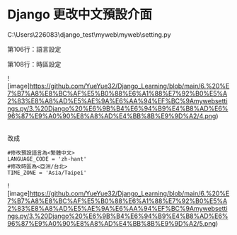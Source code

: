 # Django 更改中文預設介面


C:\Users\226083\django_test\myweb\myweb\setting.py 

第106行：語言設定

第108行：時區設定

![image]https://github.com/YueYue32/Django_Learning/blob/main/6.%20%E7%B7%A8%E8%BC%AF%E5%B0%88%E6%A1%88%E7%92%B0%E5%A2%83%E8%A8%AD%E5%AE%9A%E6%AA%94%EF%BC%9Amywebsettings.py/3.%20Django%20%E6%9B%B4%E6%94%B9%E4%B8%AD%E6%96%87%E9%A0%90%E8%A8%AD%E4%BB%8B%E9%9D%A2/4.png)


<br>
改成

    #修改預設語言為<繁體中文>
    LANGUAGE_CODE = 'zh-hant'
    #修改時區為<亞洲/台北>
    TIME_ZONE = 'Asia/Taipei'

![image]https://github.com/YueYue32/Django_Learning/blob/main/6.%20%E7%B7%A8%E8%BC%AF%E5%B0%88%E6%A1%88%E7%92%B0%E5%A2%83%E8%A8%AD%E5%AE%9A%E6%AA%94%EF%BC%9Amywebsettings.py/3.%20Django%20%E6%9B%B4%E6%94%B9%E4%B8%AD%E6%96%87%E9%A0%90%E8%A8%AD%E4%BB%8B%E9%9D%A2/5.png)

